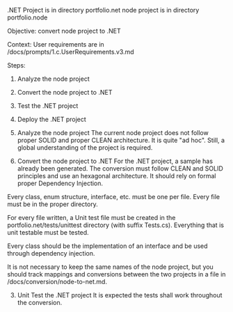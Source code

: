 .NET Project is in directory portfolio.net
node project is in directory portfolio.node

Objective: convert node project to .NET

Context:
User requirements are in /docs/prompts/1.c.UserRequirements.v3.md

Steps:
1. Analyze the node project
2. Convert the node project to .NET
3. Test the .NET project
4. Deploy the .NET project

1. Analyze the node project
The current node project does not follow proper SOLID and proper CLEAN architecture. It is quite "ad hoc". Still, a global understanding of the project is required.

2. Convert the node project to .NET
For the .NET project, a sample has already been generated. The conversion must follow CLEAN and SOLID principles and use an hexagonal architecture. It should rely on formal proper Dependency Injection.

Every class, enum structure, interface, etc. must be one per file.
Every file must be in the proper directory.

For every file written, a Unit test file must be created in the portfolio.net/tests/unittest directory (with suffix Tests.cs). Everything that is unit testable must be tested.

Every class should be the implementation of an interface and be used through dependency injection.

It is not necessary to keep the same names of the node project, but you should track mappings and conversions between the two projects in a file in /docs/conversion/node-to-net.md.

3. Unit Test the .NET project
It is expected the tests shall work throughout the conversion. 
